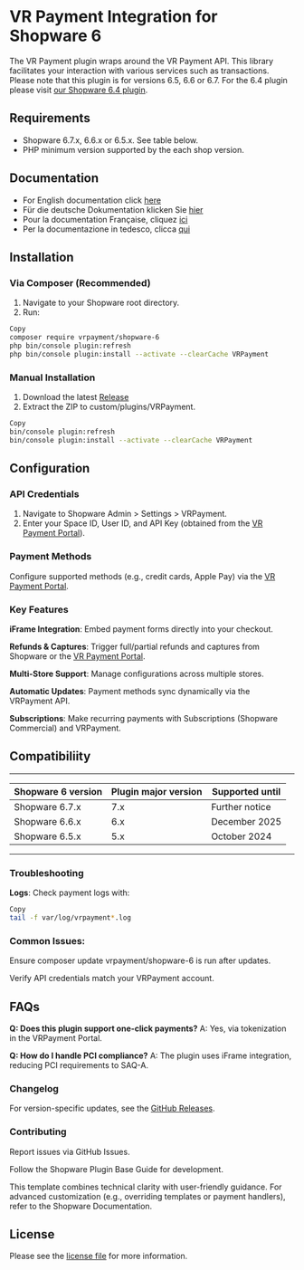 

VR Payment Integration for Shopware 6
=============================

The VR Payment plugin wraps around the VR Payment API. This library facilitates your interaction with various services such as transactions.
Please note that this plugin is for versions 6.5, 6.6 or 6.7. For the 6.4 plugin please visit [our Shopware 6.4 plugin](https://github.com/vr-payment/shopware-6-4).

## Requirements

- Shopware 6.7.x, 6.6.x or 6.5.x. See table below.
- PHP minimum version supported by the each shop version.

## Documentation

- For English documentation click [here](https://docs.plugin-documentation.vr-payment.de/vr-payment/shopware-6/7.1.2/docs/en/documentation.html)
- Für die deutsche Dokumentation klicken Sie [hier](https://docs.plugin-documentation.vr-payment.de/vr-payment/shopware-6/7.1.2/docs/de/documentation.html)
- Pour la documentation Française, cliquez [ici](https://docs.plugin-documentation.vr-payment.de/vr-payment/shopware-6/7.1.2/docs/fr/documentation.html)
- Per la documentazione in tedesco, clicca [qui](https://docs.plugin-documentation.vr-payment.de/vr-payment/shopware-6/7.1.2/docs/it/documentation.html)

## Installation

### **Via Composer (Recommended)**  
1. Navigate to your Shopware root directory.
2. Run:

```bash
Copy
composer require vrpayment/shopware-6
php bin/console plugin:refresh
php bin/console plugin:install --activate --clearCache VRPayment
```

### Manual Installation

1. Download the latest [Release](../../releases)
2. Extract the ZIP to custom/plugins/VRPayment.

```bash
Copy
bin/console plugin:refresh  
bin/console plugin:install --activate --clearCache VRPayment
```

## Configuration
### API Credentials

1. Navigate to Shopware Admin > Settings > VRPayment.
2. Enter your Space ID, User ID, and API Key (obtained from the [VR Payment Portal](https://gateway.vr-payment.de/)).

### Payment Methods

Configure supported methods (e.g., credit cards, Apple Pay) via the [VR Payment Portal](https://gateway.vr-payment.de/).

### Key Features
**iFrame Integration**: Embed payment forms directly into your checkout.

**Refunds & Captures**: Trigger full/partial refunds and captures from Shopware or the [VR Payment Portal](https://gateway.vr-payment.de/).

**Multi-Store Support**: Manage configurations across multiple stores.

**Automatic Updates**: Payment methods sync dynamically via the VRPayment API.

**Subscriptions**: Make recurring payments with Subscriptions (Shopware Commercial) and VRPayment.

## Compatibiliity

___________________________________________________________________________________
| Shopware 6 version            | Plugin major version   | Supported until        |
|-------------------------------|------------------------|------------------------|
| Shopware 6.7.x                | 7.x                    | Further notice         |
| Shopware 6.6.x                | 6.x                    | December 2025          |
| Shopware 6.5.x                | 5.x                    | October 2024           |
-----------------------------------------------------------------------------------

### Troubleshooting
**Logs**: Check payment logs with:

```bash
Copy
tail -f var/log/vrpayment*.log
```
### Common Issues:

Ensure composer update vrpayment/shopware-6 is run after updates.

Verify API credentials match your VRPayment account.

## FAQs
**Q: Does this plugin support one-click payments?**
A: Yes, via tokenization in the VRPayment Portal.

**Q: How do I handle PCI compliance?**
A: The plugin uses iFrame integration, reducing PCI requirements to SAQ-A.

### Changelog
For version-specific updates, see the [GitHub Releases](https://github.com/vr-payment/shopware-6/releases).

### Contributing
Report issues via GitHub Issues.

Follow the Shopware Plugin Base Guide for development.

This template combines technical clarity with user-friendly guidance. For advanced customization (e.g., overriding templates or payment handlers), refer to the Shopware Documentation.

## License

Please see the [license file](https://github.com/vr-payment/shopware-6/blob/master/LICENSE.txt) for more information.
